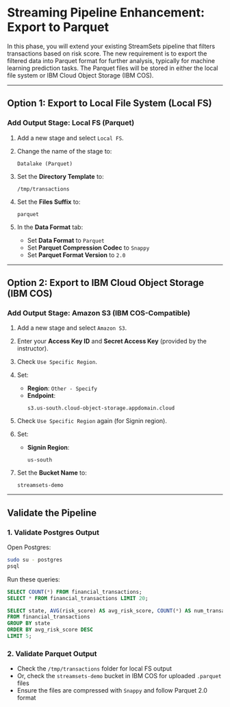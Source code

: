 
# Streaming Pipeline Enhancement: Export to Parquet

In this phase, you will extend your existing StreamSets pipeline that filters transactions based on risk score. The new requirement is to export the filtered data into Parquet format for further analysis, typically for machine learning prediction tasks. The Parquet files will be stored in either the local file system or IBM Cloud Object Storage (IBM COS).

---

## Option 1: Export to Local File System (Local FS)

### Add Output Stage: Local FS (Parquet)

1. Add a new stage and select `Local FS`.
2. Change the name of the stage to:
   ```
   Datalake (Parquet)
   ```

3. Set the **Directory Template** to:
   ```
   /tmp/transactions
   ```

4. Set the **Files Suffix** to:
   ```
   parquet
   ```

5. In the **Data Format** tab:
   - Set **Data Format** to `Parquet`
   - Set **Parquet Compression Codec** to `Snappy`
   - Set **Parquet Format Version** to `2.0`

---

## Option 2: Export to IBM Cloud Object Storage (IBM COS)

### Add Output Stage: Amazon S3 (IBM COS-Compatible)

1. Add a new stage and select `Amazon S3`.
2. Enter your **Access Key ID** and **Secret Access Key** (provided by the instructor).
3. Check `Use Specific Region`.
4. Set:
   - **Region**: `Other - Specify`
   - **Endpoint**:
     ```
     s3.us-south.cloud-object-storage.appdomain.cloud
     ```

5. Check `Use Specific Region` again (for Signin region).
6. Set:
   - **Signin Region**:
     ```
     us-south
     ```

7. Set the **Bucket Name** to:
   ```
   streamsets-demo
   ```

---

## Validate the Pipeline

### 1. Validate Postgres Output

Open Postgres:

```bash
sudo su - postgres
psql
```

Run these queries:

```sql
SELECT COUNT(*) FROM financial_transactions;
SELECT * FROM financial_transactions LIMIT 20;

SELECT state, AVG(risk_score) AS avg_risk_score, COUNT(*) AS num_transactions
FROM financial_transactions
GROUP BY state
ORDER BY avg_risk_score DESC
LIMIT 5;
```

### 2. Validate Parquet Output

- Check the `/tmp/transactions` folder for local FS output
- Or, check the `streamsets-demo` bucket in IBM COS for uploaded `.parquet` files
- Ensure the files are compressed with `Snappy` and follow Parquet 2.0 format

